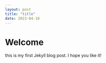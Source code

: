 ```yaml
---
layout: post
title: "title"
date: 2023-04-10
---
```


# Welcome

this is my first Jekyll blog post. I hope you like it!